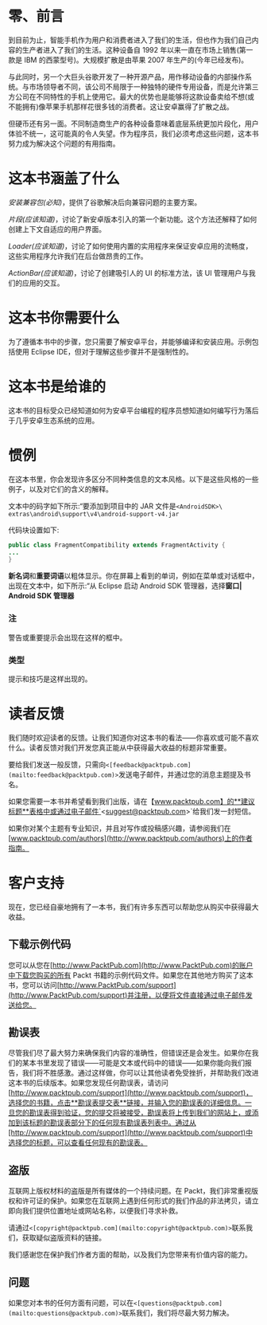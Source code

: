 # 零、前言

到目前为止，智能手机作为用户和消费者进入了我们的生活，但也作为我们自己内容的生产者进入了我们的生活。这种设备自 1992 年以来一直在市场上销售(第一款是 IBM 的西蒙型号)。大规模扩散是由苹果 2007 年生产的(今年已经发布)。

与此同时，另一个大巨头谷歌开发了一种开源产品，用作移动设备的内部操作系统。与市场领导者不同，该公司不局限于一种独特的硬件专用设备，而是允许第三方公司在不同特性的手机上使用它。最大的优势也是能够将这款设备卖给不想(或不能拥有)像苹果手机那样花很多钱的消费者。这让安卓赢得了扩散之战。

但硬币还有另一面。不同制造商生产的各种设备意味着底层系统更加片段化，用户体验不统一，这可能真的令人失望。作为程序员，我们必须考虑这些问题，这本书努力成为解决这个问题的有用指南。

# 这本书涵盖了什么

*安装兼容包(必知)*，提供了谷歌解决后向兼容问题的主要方案。

*片段(应该知道)*，讨论了新安卓版本引入的第一个新功能。这个方法还解释了如何创建上下文自适应的用户界面。

*Loader(应该知道)*，讨论了如何使用内置的实用程序来保证安卓应用的流畅度，这些实用程序允许我们在后台做昂贵的工作。

*ActionBar(应该知道)*，讨论了创建吸引人的 UI 的标准方法，该 UI 管理用户与我们的应用的交互。

# 这本书你需要什么

为了遵循本书中的步骤，您只需要了解安卓平台，并能够编译和安装应用。示例包括使用 Eclipse IDE，但对于理解这些步骤并不是强制性的。

# 这本书是给谁的

这本书的目标受众已经知道如何为安卓平台编程的程序员想知道如何编写行为落后于几乎安卓生态系统的应用。

# 惯例

在这本书里，你会发现许多区分不同种类信息的文本风格。以下是这些风格的一些例子，以及对它们的含义的解释。

文本中的码字如下所示:“要添加到项目中的 JAR 文件是`<AndroidSDK>\ extras\android\support\v4\android-support-v4.jar`

代码块设置如下:

```java
public class FragmentCompatibility extends FragmentActivity {
...
}
```

**新名词**和**重要词语**以粗体显示。你在屏幕上看到的单词，例如在菜单或对话框中，出现在文本中，如下所示:“从 Eclipse 启动 Android SDK 管理器，选择**窗口| Android SDK 管理器**

### 注

警告或重要提示会出现在这样的框中。

### 类型

提示和技巧是这样出现的。

# 读者反馈

我们随时欢迎读者的反馈。让我们知道你对这本书的看法——你喜欢或可能不喜欢什么。读者反馈对我们开发您真正能从中获得最大收益的标题非常重要。

要给我们发送一般反馈，只需向`<[feedback@packtpub.com](mailto:feedback@packtpub.com)>`发送电子邮件，并通过您的消息主题提及书名。

如果您需要一本书并希望看到我们出版，请在【www.packtpub.com】的**建议标题**表格中或通过电子邮件`<[suggest@packtpub.com](mailto:suggest@packtpub.com)>`给我们发一封短信。

如果你对某个主题有专业知识，并且对写作或投稿感兴趣，请参阅我们在[www.packtpub.com/authors](http://www.packtpub.com/authors)上的作者指南。

# 客户支持

现在，您已经自豪地拥有了一本书，我们有许多东西可以帮助您从购买中获得最大收益。

## 下载示例代码

您可以从您在[http://www.PacktPub.com](http://www.PacktPub.com)的账户中下载您购买的所有 Packt 书籍的示例代码文件。如果您在其他地方购买了这本书，您可以访问[http://www.PacktPub.com/support](http://www.PacktPub.com/support)并注册，以便将文件直接通过电子邮件发送给您。

## 勘误表

尽管我们尽了最大努力来确保我们内容的准确性，但错误还是会发生。如果你在我们的某本书里发现了错误——可能是文本或代码中的错误——如果你能向我们报告，我们将不胜感激。通过这样做，你可以让其他读者免受挫折，并帮助我们改进这本书的后续版本。如果您发现任何勘误表，请访问[http://www.packtpub.com/support](http://www.packtpub.com/support)，选择您的书籍，点击**勘误表提交表**链接，并输入您的勘误表的详细信息。一旦您的勘误表得到验证，您的提交将被接受，勘误表将上传到我们的网站上，或添加到该标题的勘误表部分下的任何现有勘误表列表中。通过从[http://www.packtpub.com/support](http://www.packtpub.com/support)中选择您的标题，可以查看任何现有的勘误表。

## 盗版

互联网上版权材料的盗版是所有媒体的一个持续问题。在 Packt，我们非常重视版权和许可证的保护。如果您在互联网上遇到任何形式的我们作品的非法拷贝，请立即向我们提供位置地址或网站名称，以便我们寻求补救。

请通过`<[copyright@packtpub.com](mailto:copyright@packtpub.com)>`联系我们，获取疑似盗版资料的链接。

我们感谢您在保护我们作者方面的帮助，以及我们为您带来有价值内容的能力。

## 问题

如果您对本书的任何方面有问题，可以在`<[questions@packtpub.com](mailto:questions@packtpub.com)>`联系我们，我们将尽最大努力解决。